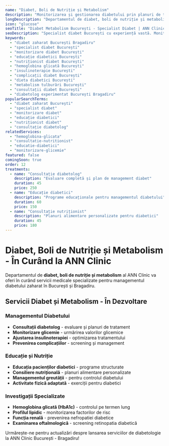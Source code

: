 ```yaml
---
name: "Diabet, Boli de Nutriție și Metabolism"
description: "Monitorizarea și gestionarea diabetului prin planuri de tratament personalizate și consiliere specializată pentru un stil de viață sănătos"
longDescription: "Departamentul de diabet, boli de nutriție și metabolism al ANN Clinic va oferi servicii medicale specializate pentru diagnosticarea și tratamentul diabetului zaharat și tulburărilor metabolice în București. Echipa noastră de specialiști va utiliza abordări moderne pentru managementul diabetului și educația pacienților."
icon: "glucose"
seoTitle: "Diabet Metabolism București - Specialist Diabet | ANN Clinic"
seoDescription: "Specialist diabet București cu experiență vastă. Monitorizare diabet, educație diabetici, planuri nutriționale. În curând la ANN Clinic Bragadiru."
keywords:
  - "diabet zaharat București Bragadiru"
  - "specialist diabet București"
  - "monitorizare diabet București"
  - "educație diabetici București"
  - "nutriționist diabet București"
  - "hemoglobina glicată București"
  - "insulinoterapie București"
  - "complicații diabet București"
  - "dieta diabetici București"
  - "metabolism tulburări București"
  - "consultații diabet București"
  - "diabetolog experimentat București Bragadiru"
popularSearchTerms:
  - "diabet zaharat București"
  - "specialist diabet"
  - "monitorizare diabet"
  - "educație diabetici"
  - "nutriționist diabet"
  - "consultație diabetolog"
relatedServices:
  - "hemoglobina-glicata"
  - "consultatie-nutritionist"
  - "educatie-diabetici"
  - "monitorizare-glicemie"
featured: false
comingSoon: true
order: 12
treatments:
  - name: "Consultație diabetolog"
    description: "Evaluare completă și plan de management diabet"
    duration: 45
    price: 250
  - name: "Educație diabetici"
    description: "Programe educaționale pentru managementul diabetului"
    duration: 60
    price: 150
  - name: "Consultație nutriționist"
    description: "Planuri alimentare personalizate pentru diabetici"
    duration: 45
    price: 180
---
```


# Diabet, Boli de Nutriție și Metabolism - În Curând la ANN Clinic

Departamentul de **diabet, boli de nutriție și metabolism** al ANN Clinic va oferi în curând servicii medicale specializate pentru managementul diabetului zaharat în București și Bragadiru.

## Servicii Diabet și Metabolism - În Dezvoltare

### Managementul Diabetului

- **Consultații diabetolog** - evaluare și planuri de tratament
- **Monitorizare glicemie** - urmărirea valorilor glicemice
- **Ajustarea insulinoterapiei** - optimizarea tratamentului
- **Prevenirea complicațiilor** - screening și management

### Educație și Nutriție

- **Educația pacienților diabetici** - programe structurate
- **Consiliere nutrițională** - planuri alimentare personalizate
- **Managementul greutății** - pentru controlul diabetului
- **Activitate fizică adaptată** - exerciții pentru diabetici

### Investigații Specializate

- **Hemoglobina glicată (HbA1c)** - controlul pe termen lung
- **Profilul lipidic** - monitorizarea factorilor de risc
- **Funcția renală** - prevenirea nefropatiei diabetice
- **Examinarea oftalmologică** - screening retinopatia diabetică

Urmărește-ne pentru actualizări despre lansarea serviciilor de diabetologie la ANN Clinic București - Bragadiru!
